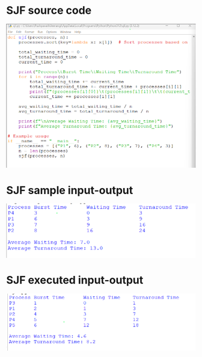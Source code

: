 # SJF source code
![SJF source code](SJF_code_578.png)
# SJF sample input-output
![SJF sample input-output](SJF_IO_578.png)
# SJF executed input-output
![SJF executed input-output](SJF_EO_578.png)
